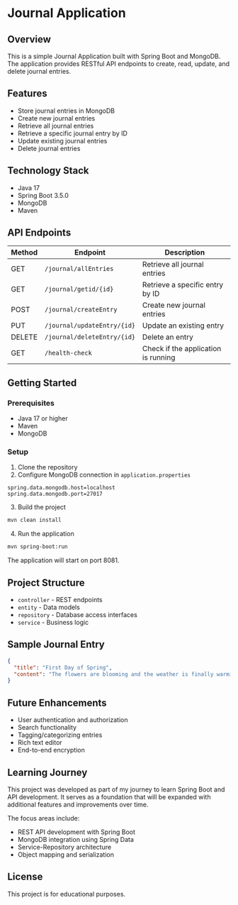 # Journal Application

## Overview
This is a simple Journal Application built with Spring Boot and MongoDB. The application provides RESTful API endpoints to create, read, update, and delete journal entries.

## Features
- Store journal entries in MongoDB
- Create new journal entries
- Retrieve all journal entries
- Retrieve a specific journal entry by ID
- Update existing journal entries
- Delete journal entries

## Technology Stack
- Java 17
- Spring Boot 3.5.0
- MongoDB
- Maven

## API Endpoints

| Method | Endpoint | Description |
|--------|----------|-------------|
| GET | `/journal/allEntries` | Retrieve all journal entries |
| GET | `/journal/getid/{id}` | Retrieve a specific entry by ID |
| POST | `/journal/createEntry` | Create new journal entries |
| PUT | `/journal/updateEntry/{id}` | Update an existing entry |
| DELETE | `/journal/deleteEntry/{id}` | Delete an entry |
| GET | `/health-check` | Check if the application is running |

## Getting Started

### Prerequisites
- Java 17 or higher
- Maven
- MongoDB

### Setup
1. Clone the repository
2. Configure MongoDB connection in `application.properties`

```properties
spring.data.mongodb.host=localhost
spring.data.mongodb.port=27017
```

3. Build the project
```bash
mvn clean install
```

4. Run the application
```bash
mvn spring-boot:run
```
The application will start on port 8081.

## Project Structure
- `controller` - REST endpoints
- `entity` - Data models
- `repository` - Database access interfaces
- `service` - Business logic

## Sample Journal Entry
```json
{
  "title": "First Day of Spring",
  "content": "The flowers are blooming and the weather is finally warming up."
}
```

## Future Enhancements
- User authentication and authorization
- Search functionality
- Tagging/categorizing entries
- Rich text editor
- End-to-end encryption


## Learning Journey
This project was developed as part of my journey to learn Spring Boot and API development. It serves as a foundation that will be expanded with additional features and improvements over time.

The focus areas include:
- REST API development with Spring Boot
- MongoDB integration using Spring Data
- Service-Repository architecture
- Object mapping and serialization

## License
This project is for educational purposes.
